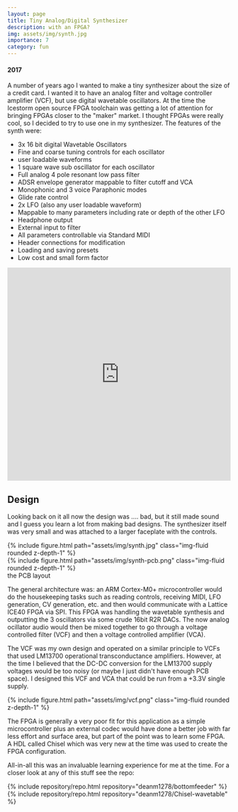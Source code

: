 ```yaml
---
layout: page
title: Tiny Analog/Digital Synthesizer
description: with an FPGA?
img: assets/img/synth.jpg
importance: 7
category: fun
---
```

#### 2017

A number of years ago I wanted to make a tiny synthesizer about the size of a credit card. I wanted it to have an analog filter and voltage controller amplifier (VCF), but use digital wavetable oscillators. At the time the Icestorm open source FPGA toolchain was getting a lot of attention for bringing FPGAs closer to the "maker" market. I thought FPGAs were really cool, so I decided to try to use one in my synthesizer. The features of the synth were:

- 3x 16 bit digital Wavetable Oscillators
- Fine and coarse tuning controls for each oscillator
- user loadable waveforms
- 1 square wave sub oscillator for each oscillator
- Full analog 4 pole resonant low pass filter
- ADSR envelope generator mappable to filter cutoff and VCA
- Monophonic and 3 voice Paraphonic modes
- Glide rate control
- 2x LFO (also any user loadable waveform)
- Mappable to many parameters including rate or depth of the other LFO
- Headphone output
- External input to filter
- All parameters controllable via Standard MIDI
- Header connections for modification
- Loading and saving presets
- Low cost and small form factor

<div class="row">
    <div class="col-sm mt-3 mt-md-0">
        <iframe width="100%" height="480" src="https://www.youtube.com/embed/Ub5NRgZzTfE" title="bottomfeeder synthesizer" frameborder="0" allow="accelerometer; autoplay;         clipboard-write; encrypted-media; gyroscope; picture-in-picture; web-share" allowfullscreen></iframe>
    </div>
</div>

## Design

Looking back on it all now the design was .... bad, but it still made sound and I guess you learn a lot from making bad designs. The synthesizer itself was very small and was attached to a larger faceplate with the controls.

<div class="row">
    <div class="col-sm mt-3 mt-md-0">
        {% include figure.html path="assets/img/synth.jpg" class="img-fluid rounded z-depth-1" %}
    </div>
</div>

<div class="row">
    <div class="col-sm mt-3 mt-md-0">
        {% include figure.html path="assets/img/synth-pcb.png" class="img-fluid rounded z-depth-1" %}
    </div>
</div>
<div class="caption">
    the PCB layout
</div>

The general architecture was: an ARM Cortex-M0+ microcontroller would do the housekeeping tasks such as reading controls, receiving MIDI, LFO generation, CV generation, etc. and then would communicate with a Lattice ICE40 FPGA via SPI. This FPGA was handling the wavetable synthesis and outputting the 3 oscillators via some crude 16bit R2R DACs. The now analog ocillator audio would then be mixed together to go through a voltage controlled filter (VCF) and then a voltage controlled amplifier (VCA).

The VCF was my own design and operated on a similar principle to VCFs that used LM13700 operational transconductance amplifiers. However, at the time I believed that the DC-DC conversion for the LM13700 supply voltages would be too noisy (or maybe I just didn't have enough PCB space). I designed this VCF and VCA that could be run from a +3.3V single supply.

<div class="row">
    <div class="col-sm mt-3 mt-md-0">
        {% include figure.html path="assets/img/vcf.png" class="img-fluid rounded z-depth-1" %}
    </div>
</div>

The FPGA is generally a very poor fit for this application as a simple microcontroller plus an external codec would have done a better job with far less effort and surface area, but part of the point was to learn some FPGA. A HDL called Chisel which was very new at the time was used to create the FPGA configuration.

All-in-all this was an invaluable learning experience for me at the time. For a closer look at any of this stuff see the repo:

<div class="repositories d-flex flex-wrap flex-md-row flex-column justify-content-between align-items-center">
  {% include repository/repo.html repository="deanm1278/bottomfeeder" %}
  {% include repository/repo.html repository="deanm1278/Chisel-wavetable" %}
</div>